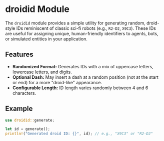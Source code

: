 # droidid Module

The `droidid` module provides a simple utility for generating random, droid-style IDs reminiscent of classic sci-fi robots (e.g., `R2-D2`, `X9C3`). These IDs are useful for assigning unique, human-friendly identifiers to agents, bots, or simulated entities in your application.

## Features

- **Randomized Format:** Generates IDs with a mix of uppercase letters, lowercase letters, and digits.
- **Optional Dash:** May insert a dash at a random position (not at the start or end) for a more "droid-like" appearance.
- **Configurable Length:** ID length varies randomly between 4 and 6 characters.

## Example

```rust
use droidid::generate;

let id = generate();
println!("Generated droid ID: {}", id); // e.g., "X9C3" or "R2-D2"